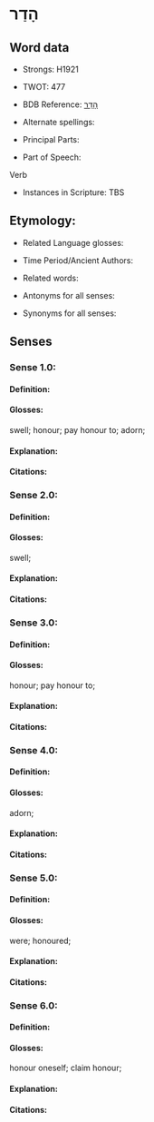 # הָדַר

<!-- Status: S2="NeedsEdits" -->
<!-- Lexica used for edits:   -->

## Word data

* Strongs: H1921

* TWOT: 477

* BDB Reference: [הָדַר](rc://en/bdb/dict/e.as.aa)

* Alternate spellings:

* Principal Parts:

* Part of Speech:

Verb

* Instances in Scripture: TBS

## Etymology:

* Related Language glosses:

* Time Period/Ancient Authors:

* Related words:

* Antonyms for all senses:

* Synonyms for all senses:

## Senses

### Sense 1.0:

#### Definition:

#### Glosses:

swell; honour; pay honour to; adorn; 

#### Explanation:

#### Citations:



### Sense 2.0:

#### Definition:

#### Glosses:

swell; 

#### Explanation:

#### Citations:



### Sense 3.0:

#### Definition:

#### Glosses:

honour; pay honour to; 

#### Explanation:

#### Citations:



### Sense 4.0:

#### Definition:

#### Glosses:

adorn; 

#### Explanation:

#### Citations:



### Sense 5.0:

#### Definition:

#### Glosses:

were; honoured; 

#### Explanation:

#### Citations:



### Sense 6.0:

#### Definition:

#### Glosses:

honour oneself; claim honour; 

#### Explanation:

#### Citations:



